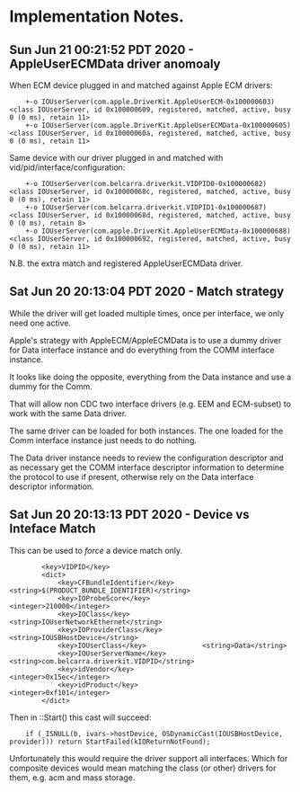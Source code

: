 # Implementation Notes.

## Sun Jun 21 00:21:52 PDT 2020 - AppleUserECMData driver anomoaly

When ECM device plugged in and matched against Apple ECM drivers:
```
    +-o IOUserServer(com.apple.DriverKit.AppleUserECM-0x100000603)  <class IOUserServer, id 0x100000609, registered, matched, active, busy 0 (0 ms), retain 11>
    +-o IOUserServer(com.apple.DriverKit.AppleUserECMData-0x100000605)  <class IOUserServer, id 0x10000060a, registered, matched, active, busy 0 (0 ms), retain 11>
```

Same device with our driver plugged in and matched with vid/pid/interface/configuration:
```
    +-o IOUserServer(com.belcarra.driverkit.VIDPID0-0x100000682)  <class IOUserServer, id 0x10000068c, registered, matched, active, busy 0 (0 ms), retain 11>
    +-o IOUserServer(com.belcarra.driverkit.VIDPID1-0x100000687)  <class IOUserServer, id 0x10000068d, registered, matched, active, busy 0 (0 ms), retain 8>
    +-o IOUserServer(com.apple.DriverKit.AppleUserECMData-0x100000688)  <class IOUserServer, id 0x100000692, registered, matched, active, busy 0 (0 ms), retain 11>
```

N.B. the extra match and registered AppleUserECMData driver. 


## Sat Jun 20 20:13:04 PDT 2020 - Match strategy

While the driver will get loaded multiple times, once per interface, we only need one active.

Apple's strategy with AppleECM/AppleECMData is to use a dummy driver for Data interface instance and do everything from the COMM interface instance.

It looks like doing the opposite, everything from the Data instance and use a dummy for the Comm.

That will allow non CDC two interface drivers (e.g. EEM and ECM-subset) to work with the same Data driver.

The same driver can be loaded for both instances. The one loaded for the Comm interface instance just needs to do nothing.

The Data driver instance needs to review the configuration descriptor and as necessary get the COMM interface descriptor information to determine the protocol
to use if present, otherwise rely on the Data interface descriptor information.


## Sat Jun 20 20:13:13 PDT 2020  - Device vs Inteface Match

This can be used to *force* a device match only.

```
		<key>VIDPID</key>
		<dict>
			<key>CFBundleIdentifier</key>       <string>$(PRODUCT_BUNDLE_IDENTIFIER)</string>
            <key>IOProbeScore</key>             <integer>210000</integer>
			<key>IOClass</key>                  <string>IOUserNetworkEthernet</string>
			<key>IOProviderClass</key>          <string>IOUSBHostDevice</string>
			<key>IOUserClass</key>              <string>Data</string>
			<key>IOUserServerName</key>         <string>com.belcarra.driverkit.VIDPID</string>
            <key>idVendor</key>                 <integer>0x15ec</integer>
            <key>idProduct</key>                <integer>0xf101</integer>
		</dict>
```

Then in ::Start() this cast will succeed:
```
    if (_ISNULL(b, ivars->hostDevice, OSDynamicCast(IOUSBHostDevice, provider))) return StartFailed(kIOReturnNotFound);
```

Unfortunately this would require the driver support all interfaces. Which for composite devices
would mean matching the class (or other) drivers for them, e.g. acm and mass storage.



